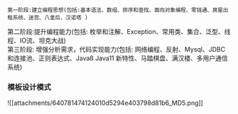 	第一阶段:建立编程思想(包括:基本语法、数组、排序和查找、面向对象编程、零钱通、房屋出租系统、迷宫、八皇后、汉诺塔 )  
第二阶段:提升编程能力(包括: 枚举和注解、Exception、常用类、集合、泛型、线程、IO流、坦克大战)  
第三阶段: 增强分析需求，代码实现能力(包括: 网络编程、反射、Mysql、JDBC和连接池、正则表达式、Java8 Java11 新特性、马踏棋盘、满汉楼、多用户通信系统)

### 模板设计模式
![[attachments/640781474124010d5294e403798d81b6_MD5.png]]



